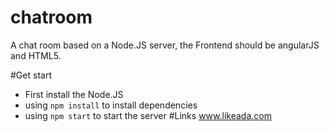 chatroom
========
A chat room based on a Node.JS server, the Frontend should be angularJS and HTML5.

#Get start
- First install the Node.JS
- using `npm install` to install dependencies
- using `npm start` to start the server
#Links
www.likeada.com
